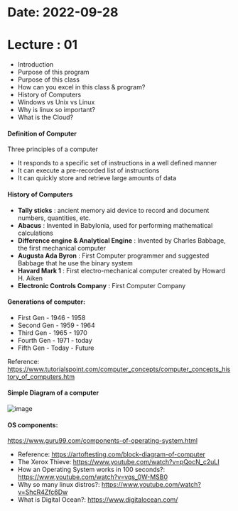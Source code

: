 # Date: 2022-09-28

# Lecture : 01

* Introduction 
* Purpose of this program
* Purpose of this class
* How can you excel in this class & program?
* History of Computers
* Windows vs Unix vs Linux
* Why is linux so important?
* What is the Cloud?



#### Definition of Computer
Three principles of a computer
* It responds to a specific set of instructions in a well defined manner
* It can execute a pre-recorded list of instructions
* It can quickly store and retrieve large amounts of data

#### History of Computers

* **Tally sticks** : ancient memory aid device to record and document numbers, quantities, etc.
* **Abacus** : Invented in Babylonia, used for performing mathematical calculations
* **Difference engine & Analytical Engine** : Invented by Charles Babbage, the first mechanical computer
* **Augusta Ada Byron** : First Computer programmer and suggested Babbage that he use the binary system
* **Havard Mark 1** : First electro-mechanical computer created by Howard H. Aiken
* **Electronic Controls Company** : First Computer Company

#### Generations of computer:
* First Gen - 1946 - 1958
* Second Gen - 1959 - 1964
* Third Gen - 1965 - 1970
* Fourth Gen - 1971 - today
* Fifth Gen - Today - Future

Reference: https://www.tutorialspoint.com/computer_concepts/computer_concepts_history_of_computers.htm

#### Simple Diagram of a computer
![image](https://user-images.githubusercontent.com/64248085/192855515-3834da9b-1f16-4dfd-b2b7-8d2db8ff6fdc.png)

#### OS components:
https://www.guru99.com/components-of-operating-system.html

* Reference: https://artoftesting.com/block-diagram-of-computer
* The Xerox Thieve: https://www.youtube.com/watch?v=pQocN_c2uLI
* How an Operating System works in 100 seconds?: https://www.youtube.com/watch?v=vqs_0W-MSB0
* Why so many linux distros?: https://www.youtube.com/watch?v=ShcR4Zfc6Dw
* What is Digital Ocean?: https://www.digitalocean.com/

